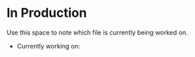 # In Production

Use this space to note which file is currently being worked on.

- Currently working on: 
